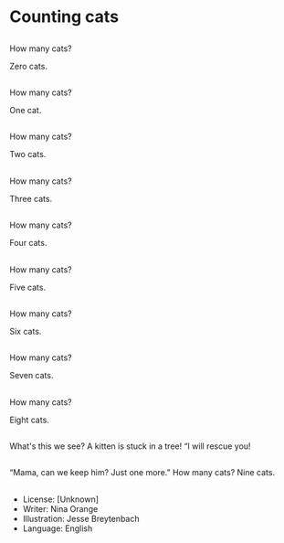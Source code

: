 # Counting cats

##
How many cats?

Zero cats.

##
How many cats?

One cat.

##
How many cats?

Two cats.

##
How many cats?

Three cats.

##
How many cats?

Four cats.

##
How many cats?

Five cats.

##
How many cats?

Six cats.

##
How many cats?

Seven cats.

##
How many cats?

Eight cats.

##
What's this
we see?
A kitten is
stuck in a
tree!
“I will rescue
you!

##
“Mama, can we
keep him?
Just one
more.”
How many cats?
Nine cats.

##
* License: [Unknown]
* Writer: Nina Orange
* Illustration: Jesse Breytenbach
* Language: English

